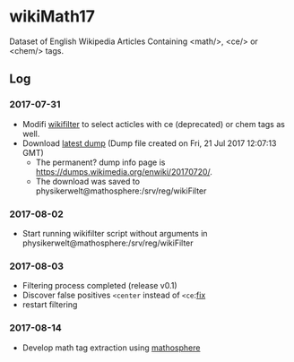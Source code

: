 # wikiMath17
Dataset of English Wikipedia Articles Containing &lt;math/>, &lt;ce/> or &lt;chem/> tags.

## Log

### 2017-07-31
* Modifi [wikifilter](https://github.com/physikerwelt/wikiFilter/commit/1cc1b1bb8656c7ecec60887896ac26a4be668798) to select acticles with ce (deprecated) or chem tags as well.
* Download [latest dump](https://dumps.wikimedia.org/enwiki/latest/enwiki-latest-pages-articles.xml.bz2) (Dump file created on Fri, 21 Jul 2017 12:07:13 GMT)
  * The permanent? dump info page is https://dumps.wikimedia.org/enwiki/20170720/. 
  * The download was saved to physikerwelt@mathosphere:/srv/reg/wikiFilter

### 2017-08-02
* Start running wikifilter script without arguments in physikerwelt@mathosphere:/srv/reg/wikiFilter

### 2017-08-03
* Filtering process completed (release v0.1)
* Discover false positives `<center` instead of `<ce`:[fix](https://github.com/physikerwelt/wikiFilter/commit/1f612080b3f85cb43a1bd5adf648a3997f9d42f0)
* restart filtering

### 2017-08-14
* Develop math tag extraction using [mathosphere](https://github.com/TU-Berlin/mathosphere/commit/df784c7e2dc9b7aca3f9db3489ea6923e42f70c9)


